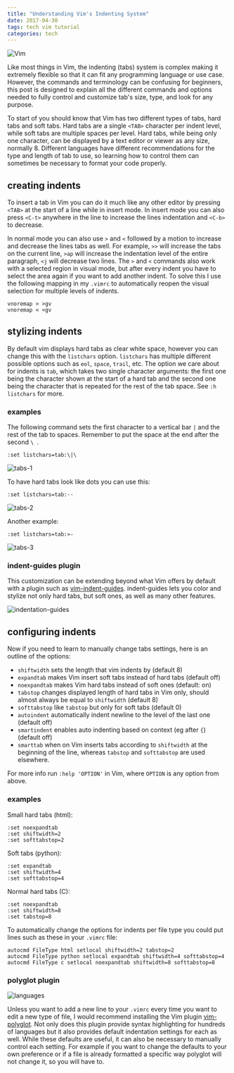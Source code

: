 ```yaml
---
title: "Understanding Vim's Indenting System"
date: 2017-04-30
tags: tech vim tutorial
categories: tech
---
```


![Vim](/img/posts/vim-indenting/vim.jpg)

Like most things in Vim, the indenting (tabs) system is complex making it
extremely flexible so that it can fit any programming language or use case.
However, the commands and terminology can be confusing for beginners, this
post is designed to explain all the different commands and options needed to
fully control and customize tab's size, type, and look for any purpose.

To start of you should know that Vim has two different types of tabs, hard tabs
and soft tabs. Hard tabs are a single `<TAB>` character per indent level, while
soft tabs are multiple spaces per level. Hard tabs, while being only one
character, can be displayed by a text editor or viewer as any size, normally 8.
Different languages have different recommendations for the type and length of
tab to use, so learning how to control them can sometimes be necessary to
format your code properly.

## creating indents

To insert a tab in Vim you can do it much like any other editor by pressing
`<TAB>` at the start of a line while in insert mode. In insert mode you can
also press `<C-t>` anywhere in the line to increase the lines indentation
and `<C-b>` to decrease.

In normal mode you can also use `>` and `<` followed by a motion to increase
and decrease the lines tabs as well. For example, `>>` will increase the tabs
on the current line, `>ap` will increase the indentation level of the entire
paragraph, `<j` will decrease two lines. The `>` and `<` commands also work
with a selected region in visual mode, but after every indent you have to
select the area again if you want to add another indent. To solve this I use
the following mapping in my `.vimrc` to automatically reopen the visual
selection for multiple levels of indents.

	vnoremap > >gv
	vnoremap < <gv

## stylizing indents

By default vim displays hard tabs as clear white space, however you can change
this with the `listchars` option. `listchars` has multiple different possible
options such as `eol`, `space`, `trail`, etc. The option we care about for
indents is `tab`, which takes two single character arguments: the first one
being the character shown at the start of a hard tab and the second one being
the character that is repeated for the rest of the tab space. See `:h
listchars` for more.

### examples

The following command sets the first character to a vertical bar `|` and the
rest of the tab to spaces. Remember to put the space at the end after the
second `\ `.

	:set listchars=tab:\|\

![tabs-1](/assets/img/posts/vim-indenting/tabs-1.png)

To have hard tabs look like dots you can use this:

	:set listchars=tab:··

![tabs-2](/assets/img/posts/vim-indenting/tabs-2.png)

Another example:

	:set listchars=tab:»-

![tabs-3](/assets/img/posts/vim-indenting/tabs-3.png)

### indent-guides plugin

This customization can be extending beyond what Vim offers by default with a
plugin such as [vim-indent-guides][1]. indent-guides lets you color and
stylize not only hard tabs, but soft ones, as well as many other features.

![indentation-guides](/assets/img/posts/vim-indenting/indent-guides.png)

## configuring indents

Now if you need to learn to manually change tabs settings, here is an outline
of the options:

 * `shiftwidth` sets the length that vim indents by (default 8)
 * `expandtab` makes Vim insert soft tabs instead of hard tabs (default off)
 * `noexpandtab` makes Vim hard tabs instead of soft ones (default: on)
 * `tabstop` changes displayed length of hard tabs in Vim only, should almost
    always be equal to `shiftwidth` (default 8)
 * `softtabstop` like `tabstop` but only for soft tabs (default 0)
 * `autoindent` automatically indent newline to the level of the last one
   (default off)
 * `smartindent` enables auto indenting based on context (eg after `{`)
   (default off)
 * `smarttab` when on Vim inserts tabs according to `shiftwidth` at the
   beginning of the line, whereas `tabstop` and `softtabstop` are used
   elsewhere.

For more info run `:help 'OPTION'` in Vim, where `OPTION` is any option from
above.

### examples

Small hard tabs (html):

	:set noexpandtab
	:set shiftwidth=2
	:set softtabstop=2

Soft tabs (python):

	:set expandtab
	:set shiftwidth=4
	:set softtabstop=4

Normal hard tabs (C):

	:set noexpandtab
	:set shiftwidth=8
	:set tabstop=8

To automatically change the options for indents per file type you could put
lines such as these in your `.vimrc` file:

	autocmd FileType html setlocal shiftwidth=2 tabstop=2
	autocmd FileType python setlocal expandtab shiftwidth=4 softtabstop=4
	autocmd FileType c setlocal noexpandtab shiftwidth=8 softtabstop=8

### polyglot plugin

![languages](/assets/img/posts/vim-indenting/prog-languages.png)

Unless you want to add a new line to your `.vimrc` every time you want to edit
a new type of file, I would recommend installing the Vim plugin
[vim-polyglot][2]. Not only does this plugin provide syntax highlighting for
hundreds of languages but it also provides default indentation settings for
each as well. While these defaults are useful, it can also be necessary to
manually control each setting. For example if you want to change the defaults
to your own preference or if a file is already formatted a specific way
polyglot will not change it, so you will have to.

[1]: https://github.com/nathanaelkane/vim-indent-guides
[2]: https://github.com/sheerun/vim-polyglot
